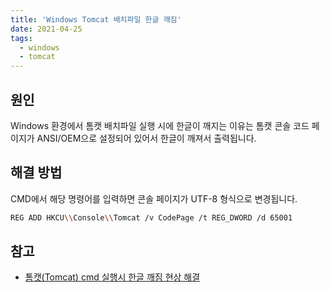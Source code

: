 ```yaml
---
title: 'Windows Tomcat 배치파일 한글 깨짐'
date: 2021-04-25
tags:
  - windows
  - tomcat
---
```


## 원인

Windows 환경에서 톰캣 배치파일 실행 시에 한글이 깨지는 이유는 톰캣 콘솔 코드 페이지가 ANSI/OEM으로 설정되어 있어서 한글이 깨져서 출력됩니다.

## 해결 방법

CMD에서 해당 명령어를 입력하면 콘솔 페이지가 UTF-8 형식으로 변경됩니다.

```bash
REG ADD HKCU\\Console\\Tomcat /v CodePage /t REG_DWORD /d 65001
```

## 참고

- [톰캣(Tomcat) cmd 실행시 한글 깨짐 현상 해결](https://zagood.home.blog/2020/11/11/%ED%86%B0%EC%BA%A3tomcat-cmd-%EC%8B%A4%ED%96%89%EC%8B%9C-%ED%95%9C%EA%B8%80-%EA%B9%A8%EC%A7%90-%ED%98%84%EC%83%81-%ED%95%B4%EA%B2%B0/)
